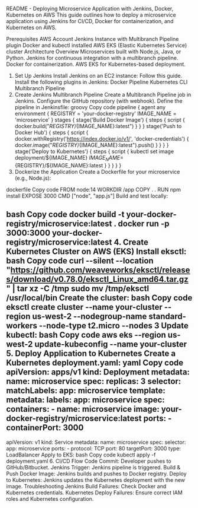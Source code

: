 README - Deploying Microservice Application with Jenkins, Docker, Kubernetes on AWS
This guide outlines how to deploy a microservice application using Jenkins for CI/CD, Docker for containerization, and Kubernetes on AWS.

Prerequisites
AWS Account
Jenkins Instance with Multibranch Pipeline plugin
Docker and kubectl installed
AWS EKS (Elastic Kubernetes Service) cluster
Architecture Overview
Microservices built with Node.js, Java, or Python.
Jenkins for continuous integration with a multibranch pipeline.
Docker for containerization.
AWS EKS for Kubernetes-based deployment.
1. Set Up Jenkins
Install Jenkins on an EC2 instance:
Follow this guide.
Install the following plugins in Jenkins:
Docker Pipeline
Kubernetes CLI
Multibranch Pipeline
2. Create Jenkins Multibranch Pipeline
Create a Multibranch Pipeline job in Jenkins.
Configure the GitHub repository (with webhook).
Define the pipeline in Jenkinsfile:
groovy
Copy code
pipeline {
    agent any
    environment { 
        REGISTRY = 'your-docker-registry' 
        IMAGE_NAME = 'microservice'
    }
    stages {
        stage('Build Docker Image') {
            steps {
                script { docker.build("${REGISTRY}/${IMAGE_NAME}:latest") }
            }
        }
        stage('Push to Docker Hub') {
            steps {
                script {
                    docker.withRegistry('https://index.docker.io/v1/', 'docker-credentials') {
                        docker.image("${REGISTRY}/${IMAGE_NAME}:latest").push()
                    }
                }
            }
        }
        stage('Deploy to Kubernetes') {
            steps {
                script {
                    kubectl set image deployment/${IMAGE_NAME} ${IMAGE_NAME}=${REGISTRY}/${IMAGE_NAME}:latest
                }
            }
        }
    }
}
3. Dockerize the Application
Create a Dockerfile for your microservice (e.g., Node.js):

dockerfile
Copy code
FROM node:14
WORKDIR /app
COPY . .
RUN npm install
EXPOSE 3000
CMD ["node", "app.js"]
Build and test locally:

bash
Copy code
docker build -t your-docker-registry/microservice:latest .
docker run -p 3000:3000 your-docker-registry/microservice:latest
4. Create Kubernetes Cluster on AWS (EKS)
Install eksctl:
bash
Copy code
curl --silent --location "https://github.com/weaveworks/eksctl/releases/download/v0.78.0/eksctl_Linux_amd64.tar.gz" | tar xz -C /tmp
sudo mv /tmp/eksctl /usr/local/bin
Create the cluster:
bash
Copy code
eksctl create cluster --name your-cluster --region us-west-2 --nodegroup-name standard-workers --node-type t2.micro --nodes 3
Update kubectl:
bash
Copy code
aws eks --region us-west-2 update-kubeconfig --name your-cluster
5. Deploy Application to Kubernetes
Create a Kubernetes deployment.yaml:
yaml
Copy code
apiVersion: apps/v1
kind: Deployment
metadata:
  name: microservice
spec:
  replicas: 3
  selector:
    matchLabels:
      app: microservice
  template:
    metadata:
      labels:
        app: microservice
    spec:
      containers:
        - name: microservice
          image: your-docker-registry/microservice:latest
          ports:
            - containerPort: 3000
---
apiVersion: v1
kind: Service
metadata:
  name: microservice
spec:
  selector:
    app: microservice
  ports:
    - protocol: TCP
      port: 80
      targetPort: 3000
  type: LoadBalancer
Apply to EKS:
bash
Copy code
kubectl apply -f deployment.yaml
6. CI/CD Flow
Code Commit: Developer pushes to GitHub/Bitbucket.
Jenkins Trigger: Jenkins pipeline is triggered.
Build & Push Docker Image: Jenkins builds and pushes to Docker registry.
Deploy to Kubernetes: Jenkins updates the Kubernetes deployment with the new image.
Troubleshooting
Jenkins Build Failures: Check Docker and Kubernetes credentials.
Kubernetes Deploy Failures: Ensure correct IAM roles and Kubernetes configuration.
